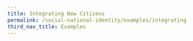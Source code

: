 ```yaml
---
title: Integrating New Citizens
permalink: /social-national-identity/examples/integrating
third_nav_title: Examples
---
```

